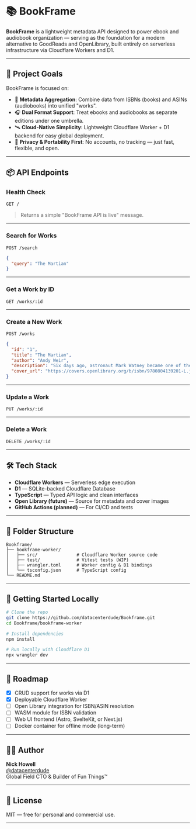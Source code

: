 # 📚 BookFrame

**BookFrame** is a lightweight metadata API designed to power ebook and audiobook organization — serving as the foundation for a modern alternative to GoodReads and OpenLibrary, built entirely on serverless infrastructure via Cloudflare Workers and D1.

---

## 🚀 Project Goals

BookFrame is focused on:

- 🧠 **Metadata Aggregation**: Combine data from ISBNs (books) and ASINs (audiobooks) into unified "works".
- 🎧 **Dual Format Support**: Treat ebooks and audiobooks as separate editions under one umbrella.
- 🛰️ **Cloud-Native Simplicity**: Lightweight Cloudflare Worker + D1 backend for easy global deployment.
- 🔐 **Privacy & Portability First**: No accounts, no tracking — just fast, flexible, and open.

---

## 📦 API Endpoints

### Health Check
```
GET /
```
> Returns a simple "BookFrame API is live" message.

---

### Search for Works
```
POST /search
```
```json
{
  "query": "The Martian"
}
```

---

### Get a Work by ID
```
GET /works/:id
```

---

### Create a New Work
```
POST /works
```
```json
{
  "id": "1",
  "title": "The Martian",
  "author": "Andy Weir",
  "description": "Six days ago, astronaut Mark Watney became one of the first people to walk on Mars...",
  "cover_url": "https://covers.openlibrary.org/b/isbn/9780804139201-L.jpg"
}
```

---

### Update a Work
```
PUT /works/:id
```

---

### Delete a Work
```
DELETE /works/:id
```

---

## 🛠️ Tech Stack

- **Cloudflare Workers** — Serverless edge execution
- **D1** — SQLite-backed Cloudflare Database
- **TypeScript** — Typed API logic and clean interfaces
- **Open Library (future)** — Source for metadata and cover images
- **GitHub Actions (planned)** — For CI/CD and tests

---

## 📁 Folder Structure

```
Bookframe/
├── bookframe-worker/
│   ├── src/               # Cloudflare Worker source code
│   ├── test/              # Vitest tests (WIP)
│   ├── wrangler.toml      # Worker config & D1 bindings
│   └── tsconfig.json      # TypeScript config
└── README.md
```

---

## 🧪 Getting Started Locally

```bash
# Clone the repo
git clone https://github.com/datacenterdude/Bookframe.git
cd Bookframe/bookframe-worker

# Install dependencies
npm install

# Run locally with Cloudflare D1
npx wrangler dev
```

---

## 📌 Roadmap

- [x] CRUD support for works via D1
- [x] Deployable Cloudflare Worker
- [ ] Open Library integration for ISBN/ASIN resolution
- [ ] WASM module for ISBN validation
- [ ] Web UI frontend (Astro, SvelteKit, or Next.js)
- [ ] Docker container for offline mode (long-term)

---

## 👨‍💻 Author

**Nick Howell**  
[@datacenterdude](https://github.com/datacenterdude)  
Global Field CTO & Builder of Fun Things™

---

## 📜 License

MIT — free for personal and commercial use.

---
